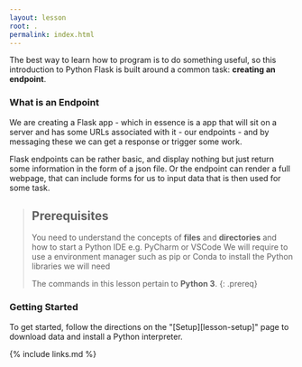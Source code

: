 ```yaml
---
layout: lesson
root: .
permalink: index.html
---
```


The best way to learn how to program is to do something useful,
so this introduction to Python Flask is built around a common task:
**creating an endpoint**.

### What is an Endpoint
We are creating a Flask app - which in essence is a app that will sit on a server
and has some URLs associated with it - our endpoints - and by messaging these we can
get a response or trigger some work.

Flask endpoints can be rather basic, and display nothing but just return some information
in the form of a json file. Or the endpoint can render a full webpage, that can include forms
for us to input data that is then used for some task.

> ## Prerequisites
>
> You need to understand the concepts of **files** and **directories** and how to start a Python
> IDE e.g. PyCharm or VSCode
> We will require to use a environment manager such as pip or Conda to install the Python libraries
  we will need
>
> The commands in this lesson pertain to **Python 3**.
{: .prereq}

### Getting Started
To get started, follow the directions on the "[Setup][lesson-setup]" page to download data
and install a Python interpreter.

{% include links.md %}

